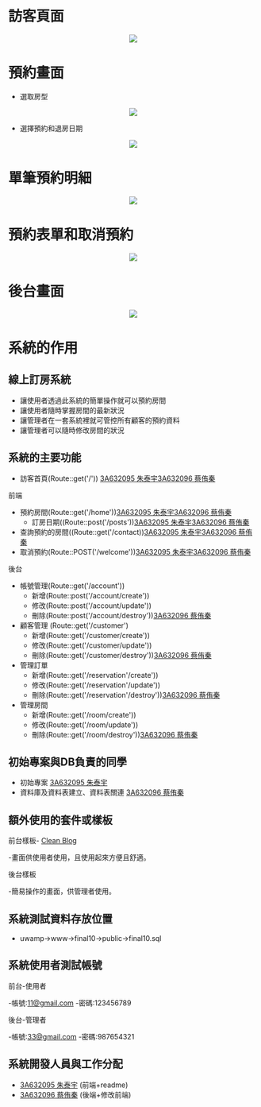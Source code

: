 # 訪客頁面
<p align="center"><img src=https://i.imgur.com/SZQJTpj.png ></p>

# 預約畫面
- 選取房型
<p align="center"><img src=https://i.imgur.com/1kXA5LG.png ></p>

- 選擇預約和退房日期
<p align="center"><img src=https://i.imgur.com/ZKZqsNU.png ></p>

# 單筆預約明細
<p align="center"><img src=https://i.imgur.com/RwnI12A.png ></p>

# 預約表單和取消預約
<p align="center"><img src=https://i.imgur.com/29ECqPd.png ></p>

# 後台畫面
<p align="center"><img src=https://i.imgur.com/AgJMacw.png ></p>



# 系統的作用

## 線上訂房系統

- 讓使用者透過此系統的簡單操作就可以預約房間
- 讓使用者隨時掌握房間的最新狀況
- 讓管理者在一套系統裡就可管控所有顧客的預約資料
- 讓管理者可以隨時修改房間的狀況


## 系統的主要功能

- 訪客首頁(Route::get('/')) [3A632095 朱泰宇](https://github.com/3A632095)[3A632096 蔡侑秦](https://github.com/3A632096)

前端

- 預約房間(Route::get('/home'))[3A632095 朱泰宇](https://github.com/3A632095)[3A632096 蔡侑秦](https://github.com/3A632096)
  - 訂房日期((Route::post('/posts'))[3A632095 朱泰宇](https://github.com/3A632095)[3A632096 蔡侑秦](https://github.com/3A632096)
- 查詢預約的房間((Route::get('/contact))[3A632095 朱泰宇](https://github.com/3A632095)[3A632096 蔡侑秦](https://github.com/3A632096)
- 取消預約(Route::POST('/welcome'))[3A632095 朱泰宇](https://github.com/3A632095)[3A632096 蔡侑秦](https://github.com/3A632096) 

後台

- 帳號管理(Route::get('/account'))
  -  新增(Route::post('/account/create'))
  -  修改(Route::post('/account/update'))
  -  刪除(Route::post('/account/destroy'))[3A632096 蔡侑秦](https://github.com/3A632096)
- 顧客管理 (Route::get('/customer')
  -  新增(Route::get('/customer/create'))
  -  修改(Route::get('/customer/update'))
  -  刪除(Route::get('/customer/destroy'))[3A632096 蔡侑秦](https://github.com/3A632096)
- 管理訂單  
  -  新增(Route::get('/reservation'/create'))
  -  修改(Route::get('/reservation'/update'))
  -  刪除(Route::get('/reservation'/destroy'))[3A632096 蔡侑秦](https://github.com/3A632096)
- 管理房間  
  -  新增(Route::get('/room/create'))
  -  修改(Route::get('/room/update'))
  -  刪除(Route::get('/room/destroy'))[3A632096 蔡侑秦](https://github.com/3A632096)


## 初始專案與DB負責的同學

- 初始專案 [3A632095 朱泰宇](https://github.com/3A632095)
- 資料庫及資料表建立、資料表關連 [3A632096 蔡侑秦](https://github.com/3A632096)

## 額外使用的套件或樣板

前台樣板- [Clean Blog](https://startbootstrap.com/template-overviews/clean-blog/)

-畫面供使用者使用，且使用起來方便且舒適。

後台樣板

-簡易操作的畫面，供管理者使用。

## 系統測試資料存放位置

- uwamp->www->final10->public->final10.sql

## 系統使用者測試帳號

前台-使用者

-帳號:11@gmail.com
-密碼:123456789

後台-管理者

-帳號:33@gmail.com
-密碼:987654321

## 系統開發人員與工作分配
- [3A632095 朱泰宇](https://github.com/3A632095)  (前端+readme)
- [3A632096 蔡侑秦](https://github.com/3A632096)  (後端+修改前端)
